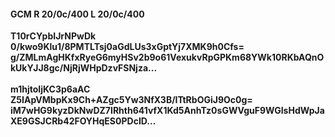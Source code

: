 #### GCM R 20/0c/400 L 20/0c/400
**T10rCYpbIJrNPwDk**<br/>**0/kwo9Klu1/8PMTLTsj0aGdLUs3xGptYj7XMK9h0Cfs=**<br/>**g/ZMLmAgHKfxRyeG6myHSv2b9o61VexukvRpGPKm68YWk10RKbAQnOkUkYJJ8gc/NjRjWHpDzvFSNjza...**<br/><br/>
**m1hjtoIjKC3p6aAC**<br/>**Z5IApVMbpKx9Ch+AZgc5Yw3NfX3B/ITtRbOGiJ9Oc0g=**<br/>**iM7wHG9kyzDkNwDZ7IRhth641vfX1Kd5AnhTz0sGWVguF9WGIsHdWpJaXE9GSJCRb42FOYHqES0PDcID...**